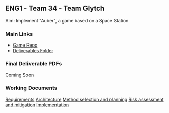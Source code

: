 ## ENG1 - Team 34 - Team Glytch


Aim: Implement "Auber", a game based on a Space Station

### Main Links
- [Game Repo](https://github.com/ENG-Team-7/Auber-Code)
- [Deliverables Folder](https://github.com/ENG-Team-7/Assesment1)

### Final Deliverable PDFs
Coming Soon

### Working Documents
[Requirements](https://docs.google.com/document/d/1w7NFb4JXc8tx5HeDdYgFVSvcDVuiGm2iYuOhWR3eAvc/edit?usp=sharing)
[Architecture](https://docs.google.com/document/d/1qtFZ9iMuvwQFzuvSnq7lmFzx-_RAAiM-DJY0XYtIRf4/edit?usp=sharing)
[Method selection and planning](https://docs.google.com/document/d/1iki4rhLIkLU9ujOljruKGcXRrasCD6WVHxGN-LO7BOQ/edit?usp=sharing)
[Risk assessment and mitigation](https://docs.google.com/document/d/1lqlgiCngfJ1yH1zHD5YcO_YxZjUvNjgKbjFSpEYD854/edit?usp=sharing)
[Implementation](https://docs.google.com/document/d/1FGIK8EAoy-vDE7KJZ91XOxwWXn1c6ALf_iLaX-246lI/edit?usp=sharing)
